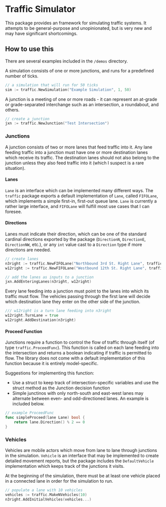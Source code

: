 # Traffic Simulator

This package provides an framework for simulating traffic systems. It attempts to be general-purpose and unopinionated, but is very new and may have significant shortcomings.

## How to use this

There are several examples included in the `/demos` directory.

A simulation consists of one or more junctions, and runs for a predefined number of ticks.

```go
// a simulation that will run for 50 ticks
sim := traffic.NewSimulation("Example Simulation", 1, 50)
```

A junction is a meeting of one or more roads - it can represent an at-grade or grade-separated interchange such as an intersection, a roundabout, and others.

```go
// create a junction
jxn := traffic.NewJunction("Test Intersection")
```

### Junctions

A junction consists of two or more lanes that feed traffic into it. Any lane feeding traffic into a junction must have one or more destination lanes which receive its traffic. The destination lanes should not also belong to the junction unless they also feed traffic into it (which I suspect is a rare situation).

#### Lanes

`Lane` is an interface which can be implemented many different ways. The `traffic` package exports a default implementation of `Lane`, called `FIFOLane`, which implements a simple first-in, first-out queue lane. `Lane` is currently a rather large interface, and `FIFOLane` will fulfill most use cases that I can foresee.

#### Directions

Lanes must indicate their direction, which can be one of the standard cardinal directions exported by the package (`DirectionN`, `DirectionE`, `DirectionNW`, etc.), or any `int` value cast to a `Direction` type if more directions are needed.

```go
// create lanes
n3right := traffic.NewFIFOLane("Northbound 3rd St. Right Lane", traffic.DirectionN)
w12right := traffic.NewFIFOLane("Westbound 12th St. Right Lane", traffic.DirectionE)

// add the lanes as inputs to a junction
jxn.AddEnteringLanes(n3right, w12right)
```

Every lane feeding into a junction must point to the lanes into which its traffic must flow. The vehicles passing through the first lane will decide which destination lane they enter on the other side of the junction.

```go
/// w12right is a turn lane feeding into n3right
w12right.TurnLane = true
w12right.AddDestination(n3right)
```

#### Proceed Function

Junctions require a function to control the flow of traffic through itself (of type `traffic.ProceedFunc`). This function is called on each lane feeding into the intersection and returns a boolean indicating if traffic is permitted to flow. The library does not come with a default implementation of this function because it is entirely model-specific.

Suggestions for implementing this function:

- Use a struct to keep track of intersection-specific variables and use the struct method as the Junction decision function
- Simple junctinos with only north-south and east-west lanes may alternate between even- and odd-directioned lanes. An example is included below.

```go
// example ProceedFunc
func simpleProceed(lane Lane) bool {
    return lane.Direction() % 2 == 0
}
```

### Vehicles

Vehicles are mobile actors which move from lane to lane through junctions in the simulation. `Vehicle` is an interface that may be implemented to create detailed movement reports, but the package includes the `DefaultVehicle` implementation which keeps track of the junctions it visits.

At the beginning of the simulation, there must be at least one vehicle placed in a connected lane in order for the simulation to run.

```go
// populate a lane with 10 vehicles
vehicles := traffic.MakeNVehicles(10)
n3right.AddInitialVehicles(vehicles...)
```

